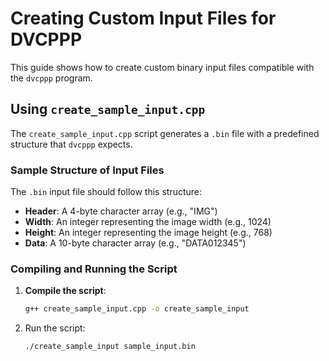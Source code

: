 # Creating Custom Input Files for DVCPPP

This guide shows how to create custom binary input files compatible with the `dvcppp` program. 

## Using `create_sample_input.cpp`

The `create_sample_input.cpp` script generates a `.bin` file with a predefined structure that `dvcppp` expects.

### Sample Structure of Input Files

The `.bin` input file should follow this structure:

- **Header**: A 4-byte character array (e.g., "IMG")
- **Width**: An integer representing the image width (e.g., 1024)
- **Height**: An integer representing the image height (e.g., 768)
- **Data**: A 10-byte character array (e.g., "DATA012345")

### Compiling and Running the Script

1. **Compile the script**:
    ```bash
    g++ create_sample_input.cpp -o create_sample_input
    ```
2. Run the script:
    ```bash
    ./create_sample_input sample_input.bin
    ```